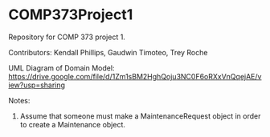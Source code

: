 # COMP373Project1
Repository for COMP 373 project 1.

Contributors: Kendall Phillips, Gaudwin Timoteo, Trey Roche

UML Diagram of Domain Model: https://drive.google.com/file/d/1Zm1sBM2HghQoju3NC0F6oRXxVnQqejAE/view?usp=sharing

Notes:
1. Assume that someone must make a MaintenanceRequest object in order to create a Maintenance object.
